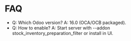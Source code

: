# FAQ

- Q: Which Odoo version? A: 16.0 (OCA/OCB packaged).
- Q: How to enable? A: Start server with --addon stock_inventory_preparation_filter or install in UI.
